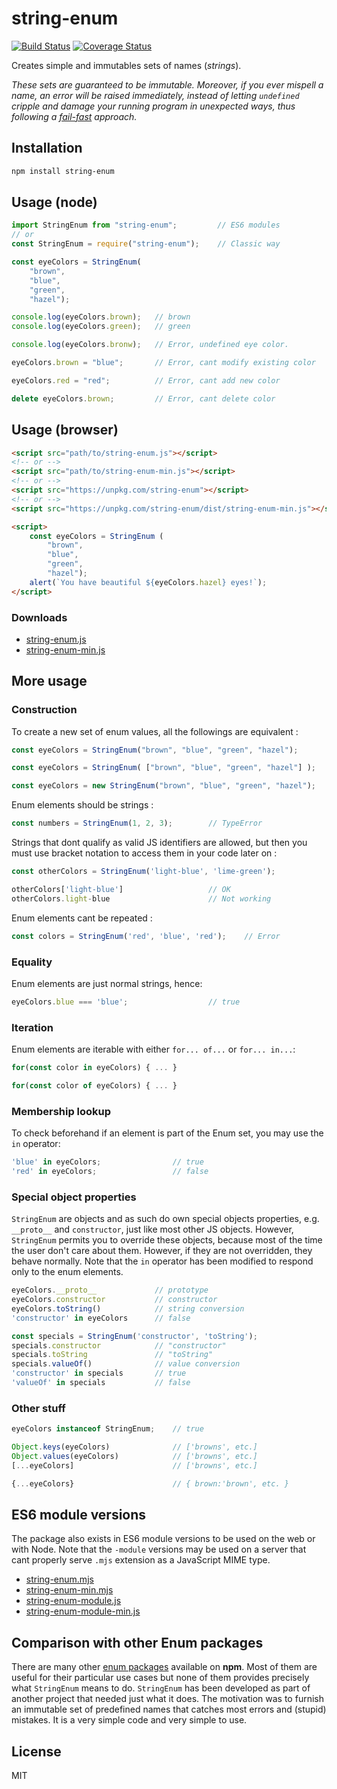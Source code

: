 # string-enum

<!-- [![Version](http://img.shields.io/npm/v/es6-enum.svg)](https://www.npmjs.org/package/es6-enum) -->
[![Build Status](https://travis-ci.org/frederickjeanguerin/string-enum.svg)](https://travis-ci.org/frederickjeanguerin/string-enum)
[![Coverage Status](https://coveralls.io/repos/github/frederickjeanguerin/string-enum/badge.svg?branch=master)](https://coveralls.io/github/frederickjeanguerin/string-enum?branch=master)

Creates simple and immutables sets of names (*strings*).

*These sets are guaranteed to be immutable. Moreover, if you ever mispell a name, an error will be raised immediately, instead of letting `undefined` cripple and damage your running program in unexpected ways, thus following a [fail-fast](https://en.wikipedia.org/wiki/Fail-fast) approach.*

## Installation

```sh
npm install string-enum
```

## Usage (node)

```javascript
import StringEnum from "string-enum";         // ES6 modules
// or
const StringEnum = require("string-enum");    // Classic way

const eyeColors = StringEnum(
    "brown",
    "blue",
    "green",
    "hazel");

console.log(eyeColors.brown);   // brown
console.log(eyeColors.green);   // green

console.log(eyeColors.bronw);   // Error, undefined eye color.

eyeColors.brown = "blue";       // Error, cant modify existing color

eyeColors.red = "red";          // Error, cant add new color

delete eyeColors.brown;         // Error, cant delete color

```

## Usage (browser)

```html
<script src="path/to/string-enum.js"></script>
<!-- or -->
<script src="path/to/string-enum-min.js"></script>
<!-- or -->
<script src="https://unpkg.com/string-enum"></script>
<!-- or -->
<script src="https://unpkg.com/string-enum/dist/string-enum-min.js"></script>

<script>
    const eyeColors = StringEnum (
        "brown",
        "blue",
        "green",
        "hazel");
    alert(`You have beautiful ${eyeColors.hazel} eyes!`);
</script>
```

### Downloads

* [string-enum.js](https://unpkg.com/string-enum)
* [string-enum-min.js](https://unpkg.com/string-enum@1.0.0/dist/string-enum-min.js)

## More usage

### Construction

To create a new set of enum values, all the followings are equivalent :

```javascript
const eyeColors = StringEnum("brown", "blue", "green", "hazel");

const eyeColors = StringEnum( ["brown", "blue", "green", "hazel"] );

const eyeColors = new StringEnum("brown", "blue", "green", "hazel");
```

Enum elements should be strings :

```javascript
const numbers = StringEnum(1, 2, 3);        // TypeError
```

Strings that dont qualify as valid JS identifiers are allowed, but then you must use bracket notation to access them in your code later on :

```javascript
const otherColors = StringEnum('light-blue', 'lime-green');

otherColors['light-blue']                   // OK
otherColors.light-blue                      // Not working
```

Enum elements cant be repeated :

```javascript
const colors = StringEnum('red', 'blue', 'red');    // Error
```

### Equality

Enum elements are just normal strings, hence:

```javascript
eyeColors.blue === 'blue';                  // true
```

### Iteration

Enum elements are iterable with either `for... of...` or `for... in...`:

```javascript
for(const color in eyeColors) { ... }

for(const color of eyeColors) { ... }
```

### Membership lookup

To check beforehand if an element is part of the Enum set, you may use the `in` operator:

```javascript
'blue' in eyeColors;                // true
'red' in eyeColors;                 // false
```

### Special object properties

`StringEnum` are objects and as such do own special objects properties, e.g. `__proto__` and `constructor`, just like most other JS objects. However, `StringEnum` permits you to override these objects, because most of the time the user don't care about them. However, if they are not overridden, they behave normally. Note that the `in` operator has been modified to respond only to the enum elements.

```js
eyeColors.__proto__             // prototype
eyeColors.constructor           // constructor
eyeColors.toString()            // string conversion
'constructor' in eyeColors      // false

const specials = StringEnum('constructor', 'toString');
specials.constructor            // "constructor"
specials.toString               // "toString"
specials.valueOf()              // value conversion
'constructor' in specials       // true
'valueOf' in specials           // false
```

### Other stuff

```javascript
eyeColors instanceof StringEnum;    // true

Object.keys(eyeColors)              // ['browns', etc.]
Object.values(eyeColors)            // ['browns', etc.]
[...eyeColors]                      // ['browns', etc.]

{...eyeColors}                      // { brown:'brown', etc. }
```

## ES6 module versions

The package also exists in ES6 module versions to be used on the web or with Node. Note that the `-module` versions may be used on a server that cant properly serve `.mjs` extension as a JavaScript MIME type.

* [string-enum.mjs](https://unpkg.com/string-enum@1.0.0/dist/string-enum.mjs)
* [string-enum-min.mjs](https://unpkg.com/string-enum@1.0.0/dist/string-enum-min.mjs)
* [string-enum-module.js](https://unpkg.com/string-enum@1.0.0/dist/string-enum-module.js)
* [string-enum-module-min.js](https://unpkg.com/string-enum@1.0.0/dist/string-enum-module-min.js)

## Comparison with other Enum packages

There are many other [enum packages](https://www.npmjs.com/search?q=enum) available on **npm**. Most of them are useful for their particular use cases but none of them provides precisely what `StringEnum` means to do. `StringEnum` has been developed as part of another project that needed just what it does. The motivation was to furnish an immutable set of predefined names that catches most errors and (stupid) mistakes. It is a very simple code and very simple to use.  

## License

MIT
